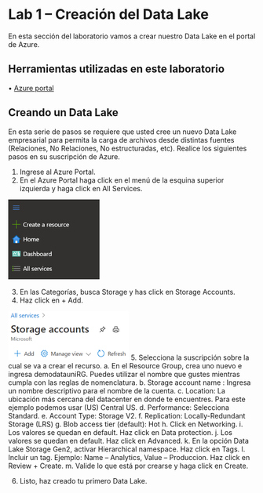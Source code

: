 # Lab 1 – Creación del Data Lake
En esta sección del laboratorio vamos a crear nuestro Data Lake en el portal de Azure.

## Herramientas utilizadas en este laboratorio
•	[Azure portal](https://portal.azure.com/signin/index)

## Creando un Data Lake
En esta serie de pasos se requiere que usted cree un nuevo Data Lake empresarial para permita la carga de archivos desde distintas fuentes (Relaciones, No Relaciones, No estructuradas, etc).
Realice los siguientes pasos en su suscripción de Azure. 
1.	Ingrese al Azure Portal.
2.	En el Azure Portal haga click en el menú de la esquina superior izquierda y haga click en All Services.

![Alt Text](https://github.com/admirandcr/Intro-AzureDataFactory/blob/master/Docs/img/CreateResource.png)
 
3.	En las Categorías, busca Storage y has click en Storage Accounts.
4.	Haz click en + Add.

 ![Alt Text](https://github.com/admirandcr/Intro-AzureDataFactory/blob/master/Docs/img/2StorageAccount.png)
5.	Selecciona la suscripción sobre la cual se va a crear el recurso.
a.	En el Resource Group, crea uno nuevo e ingresa demodatauniRG. Puedes utilizar el nombre que gustes mientras cumpla con las reglas de nomenclatura.
b.	Storage account name : Ingresa un nombre descriptivo para el nombre de la cuenta.
c.	Location: La ubicación más cercana del datacenter en donde te encuentres. Para este ejemplo podemos usar (US) Central US.
d.	Performance: Selecciona Standard. 
e.	Account Type:  Storage V2.
f.	Replication: Locally-Redundant Storage (LRS)
g.	Blob access tier (default): Hot
h.	Click en Networking.
i.	Los valores se quedan en default. Haz click en Data protection. 
j.	Los valores se quedan en default. Haz click en Advanced. 
k.	En la opción Data Lake Storage Gen2, activar Hierarchical namespace. Haz click en Tags.
l.	Incluir un tag. Ejemplo: Name – Analytics, Value – Produccion. Haz click en Review + Create.
m.	Valide lo que está por crearse y haga click en Create. 
 
6.	Listo, haz creado tu primero Data Lake. 


